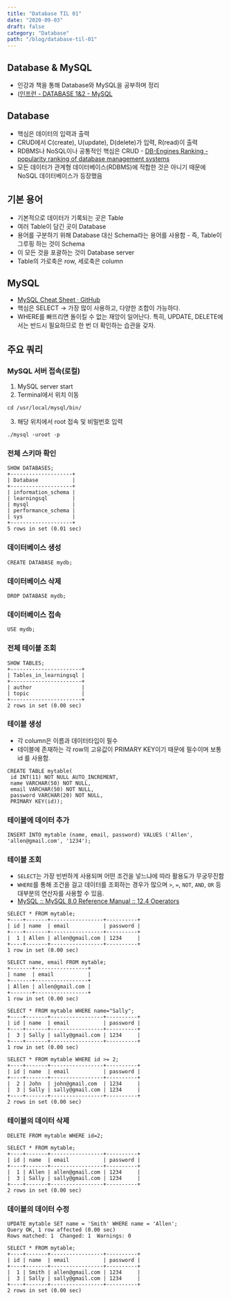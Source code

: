 ```yaml
---
title: "Database TIL 01"
date: "2020-09-03"
draft: false
category: "Database"
path: "/blog/database-til-01"
---
```


## Database & MySQL

- 인강과 책을 통해 Database와 MySQL을 공부하며 정리
- ([인프런 - DATABASE 1&2 - MySQL](https://www.inflearn.com/course/database-2-mysql-%EA%B0%95%EC%A2%8C#)

## Database

- 핵심은 데이터의 입력과 출력
- CRUD에서 C(create), U(update), D(delete)가 입력, R(read)이 출력
- RDBMS나 NoSQL이나 공통적인 핵심은 CRUD - [DB-Engines Ranking - popularity ranking of database management systems](https://db-engines.com/en/ranking)
- 모든 데이터가 관계형 데이터베이스(RDBMS)에 적합한 것은 아니기 때문에 NoSQL 데이터베이스가 등장했음

## 기본 용어

- 기본적으로 데이터가 기록되는 곳은 Table
- 여러 Table이 담긴 곳이 Database
- 용어를 구분하기 위해 Database 대신 Schema라는 용어를 사용함 - 즉, Table이 그루핑 하는 것이 Schema
- 이 모든 것을 포괄하는 것이 Database server
- Table의 가로축은 row, 세로축은 column

## MySQL

- [MySQL Cheat Sheet · GitHub](https://gist.github.com/bradtraversy/c831baaad44343cc945e76c2e30927b3)
- 핵심은 SELECT -> 가장 많이 사용하고, 다양한 조합이 가능하다.
- WHERE를 빠뜨리면 돌이킬 수 없는 재앙이 일어난다. 특히, UPDATE, DELETE에서는 반드시 필요하므로 한 번 더 확인하는 습관을 갖자.

## 주요 쿼리

### MySQL 서버 접속(로컬)

1. MySQL server start
2. Terminal에서 위치 이동

```shell
cd /usr/local/mysql/bin/
```

3. 해당 위치에서 root 접속 및 비밀번호 입력

```shell
./mysql -uroot -p
```

### 전체 스키마 확인

```shell
SHOW DATABASES;
+--------------------+
| Database           |
+--------------------+
| information_schema |
| learningsql        |
| mysql              |
| performance_schema |
| sys                |
+--------------------+
5 rows in set (0.01 sec)
```

### 데이터베이스 생성

```shell
CREATE DATABASE mydb;
```

### 데이터베이스 삭제

```shell
DROP DATABASE mydb;
```

### 데이터베이스 접속

```shell
USE mydb;
```

### 전체 테이블 조회

```shell
SHOW TABLES;
+-----------------------+
| Tables_in_learningsql |
+-----------------------+
| author                |
| topic                 |
+-----------------------+
2 rows in set (0.00 sec)
```

### 테이블 생성

- 각 column은 이름과 데이터타입이 필수
- 테이블에 존재하는 각 row의 고유값이 PRIMARY KEY이기 때문에 필수이며 보통 id 를 사용함.

```shell
CREATE TABLE mytable(
 id INT(11) NOT NULL AUTO_INCREMENT,
 name VARCHAR(50) NOT NULL,
 email VARCHAR(50) NOT NULL,
 password VARCHAR(20) NOT NULL,
 PRIMARY KEY(id));
```

### 테이블에 데이터 추가

```shell
INSERT INTO mytable (name, email, password) VALUES ('Allen', 'allen@gmail.com', '1234');
```

### 테이블 조회

- `SELECT`는 가장 빈번하게 사용되며 어떤 조건을 넣느냐에 따라 활용도가 무궁무진함
- `WHERE`를 통해 조건을 걸고 데이터를 조회하는 경우가 많으며 `>`, `=`, `NOT`, `AND`, `OR` 등 대부분의 연산자를 사용할 수 있음.
- [MySQL :: MySQL 8.0 Reference Manual :: 12.4 Operators](https://dev.mysql.com/doc/refman/8.0/en/non-typed-operators.html)

```shell
SELECT * FROM mytable;
+----+-------+-----------------+----------+
| id | name  | email           | password |
+----+-------+-----------------+----------+
|  1 | Allen | allen@gmail.com | 1234     |
+----+-------+-----------------+----------+
1 row in set (0.00 sec)

SELECT name, email FROM mytable;
+-------+-----------------+
| name  | email           |
+-------+-----------------+
| Allen | allen@gmail.com |
+-------+-----------------+
1 row in set (0.00 sec)

SELECT * FROM mytable WHERE name="Sally";
+----+-------+-----------------+----------+
| id | name  | email           | password |
+----+-------+-----------------+----------+
|  3 | Sally | sally@gmail.com | 1234     |
+----+-------+-----------------+----------+
1 row in set (0.00 sec)

SELECT * FROM mytable WHERE id >= 2;
+----+-------+-----------------+----------+
| id | name  | email           | password |
+----+-------+-----------------+----------+
|  2 | John  | john@gmail.com  | 1234     |
|  3 | Sally | sally@gmail.com | 1234     |
+----+-------+-----------------+----------+
2 rows in set (0.00 sec)
```

### 테이블의 데이터 삭제

```shell
DELETE FROM mytable WHERE id=2;

SELECT * FROM mytable;
+----+-------+-----------------+----------+
| id | name  | email           | password |
+----+-------+-----------------+----------+
|  1 | Allen | allen@gmail.com | 1234     |
|  3 | Sally | sally@gmail.com | 1234     |
+----+-------+-----------------+----------+
2 rows in set (0.00 sec)
```

### 데이블의 데이터 수정

```shell
UPDATE mytable SET name = 'Smith' WHERE name = 'Allen';
Query OK, 1 row affected (0.00 sec)
Rows matched: 1  Changed: 1  Warnings: 0

SELECT * FROM mytable;
+----+-------+-----------------+----------+
| id | name  | email           | password |
+----+-------+-----------------+----------+
|  1 | Smith | allen@gmail.com | 1234     |
|  3 | Sally | sally@gmail.com | 1234     |
+----+-------+-----------------+----------+
2 rows in set (0.00 sec)
```
